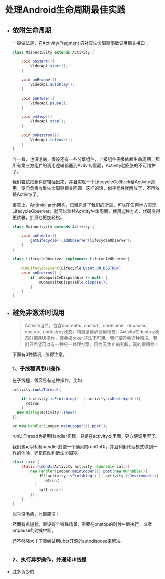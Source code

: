# 处理Android生命周期最佳实践



- ## 依附生命周期

  一般做法是，在Activity/Fragment 的对应生命周期函数调用相关接口：

  ```java
  class MainActivity extends Activity {
      
      void onStart(){
          VideoApi.start();
      }
      
      void onResume(){
          VideoApi.autoPlay();
      }
      
      void onPause(){
          VideoApi.pause();
      }
      
      void onStop(){
          VideoApi.stop();
      }
      
      void onDestroy(){
          VideoApi.release();
      }
  }
  ```

  咋一看，也没毛病，假设还有一些分享组件，上报组件需要依赖生命周期，那所有第三方组件的调用逻辑都塞到Activity里面，Activity就膨胀的不可维护了。



  我们尝试把组件逻辑抽出来，并且实现一个LifecycleCallback给Activity调用，专门负责收集生命周期相关回调。这样的话，似乎组件就解放了，不再依赖Activity了。



  事实上，[Android-arch](https://developer.android.google.cn/topic/libraries/architecture/)架构，已经包含了我们的所需，可以在任何地方实现LifecycleObserver，就可以监控Acvitity生命周期，使用这种方式，代码变得更优雅，扩展也更加轻松。

  ```java
  class MainActivity extends Activity {
      
      void onCreate(){
          getLifecycle().addObserver(lifecycleObserver);
      }
  ｝
      
  class lifecycleObserver implements LifecycleObserver{
      
      @OnLifecycleEvent(Lifecycle.Event.ON_DESTROY)
      void onDestroy() {
          if (mCompositeDisposable != null) {
              mCompositeDisposable.dispose();
          }
      }
  }
  ```

- ## 避免非激活时调用

  > Activity组件，包含oncreate、onstart、onresume、onpause、onstop、ondestroy状态，特别是异步调用场景，Activity在destroy状态时调用UI操作，就会报token非法不可用。我们要避免这种情况，我们只希望可以有一种统一处理方案。因为无休止的判断，真的很糟糕！

  下面有3种情况，值得注意。

  ### 1、子线程调用UI操作

  在子线程，很容易有这种操作，比如:

  ```java
  activity.runUiThread({
  
      if(!activity.isFinishing() || activity.isDestroyed()){
  		retrun；
      }
  	new Dialog(activity).show();
  });
  
  or new Handler(Looper.mainLooper()).post();
  ```

  runUiThread也是用Handler实现，只是在activity类里面，更方便调用罢了。

  我们也可以利用handler封装一个通用的runOnUi，并且利用代理模式做到一样的体验，还能自动判断生命周期。

  ```java
  class Task {
      static runOnUi(Activity activity, Runnable call){
          new Handler(Looper.mainLooper()).post(new Runnable(){
              if(!activity.isFinishing() || activity.isDestroyed()){
  				retrun；
      		}
              call.run();
          });
      }
  }
  ```

  似乎没毛病，也很简洁！

  然而有点尴尬，假设有个特殊场景，需要在onstop的时候中断执行，或者onpause的时候中断。

  还不够强大！下面尝试用uber开源的autodispose来解决。

  ```java
  
  ```


  ###     2、执行异步操作，并通知UI线程



- 胜多负少的









